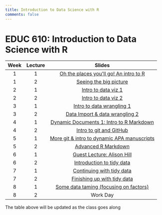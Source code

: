 ```yaml
---
title: Introduction to Data Science with R
comments: false
---
```


# EDUC 610: Introduction to Data Science with R

|Week| Lecture| Slides |
|:--:|:------:|:------------------------:|
| 1  | 1      | [Oh the places you'll go! An intro to R](../ds1-slides/w1p1/) 
| 1  | 2      | [Seeing the big picture](../ds1-slides/w1p2/)
| 2  | 1      | [Intro to data viz 1](../ds1-slides/w2p1/)
| 2  | 2      | [Intro to data viz 2](../ds1-slides/w2p2/)
| 3  | 1      | [Intro to data wrangling 1](../ds1-slides/w3p1/)
| 3  | 2      | [Data Import & data wrangling 2](../ds1-slides/w3p2/)
| 4  | 1      | [Dynamic Documents 1: Intro to R Markdown](../ds1-slides/w4p1/)
| 4  | 2      | [Intro to git and GitHub](../ds1-slides/w4p2/)
| 5  | 1      | [More git & intro to dynamic APA manuscripts](../ds1-slides/w5p1/)
| 5  | 2      | [Advanced R Markdown](../ds1-slides/w5p2/)
| 6  | 1      | [Guest Lecture: Alison Hill](https://alison.netlify.com/uo-tidy-bakeoff/slides.html)
| 6  | 2      | [Introduction to tidy data](../ds1-slides/w6p2)
| 7  | 1      | [Continuing with tidy data](../ds1-slides/w7p1)
| 7  | 2      | [Finishing up with tidy data](../ds1-slides/w7p2)
| 8  | 1      | [Some data taming (focusing on factors)](../ds1-slides/w8p1)
| 8  | 2      | Work Day

The table above will be updated as the class goes along